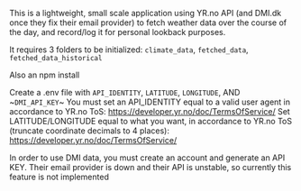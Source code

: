 This is a lightweight, small scale application using YR.no API (and DMI.dk once they fix their email provider) to fetch weather data over the course of the day, and record/log it for personal lookback purposes.

It requires 3 folders to be initialized: `climate_data`, `fetched_data`, `fetched_data_historical`

Also an npm install


Create a .env file with `API_IDENTITY`, `LATITUDE`, `LONGITUDE`, AND ~`DMI_API_KEY`~
You must set an API_IDENTITY equal to a valid user agent in accordance to YR.no ToS: https://developer.yr.no/doc/TermsOfService/
Set LATITUDE/LONGITUDE equal to what you want, in accordance to YR.no ToS (truncate coordinate decimals to 4 places): https://developer.yr.no/doc/TermsOfService/

In order to use DMI data, you must create an account and generate an API KEY. Their email provider is down and their API is unstable, so currently this feature is not implemented